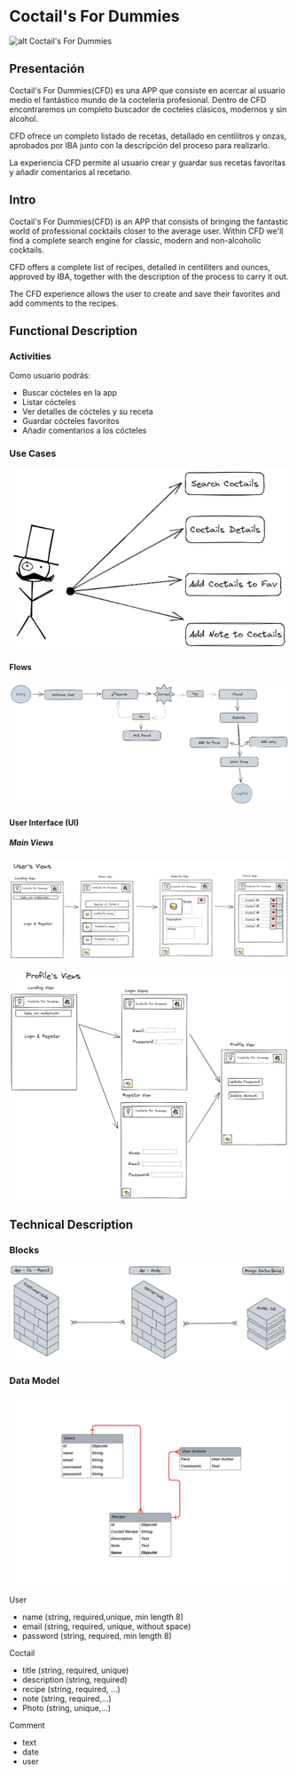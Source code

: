 # Coctail's For Dummies

![alt Coctail's For Dummies](https://media4.giphy.com/media/3og0IB9TepluVHcMFy/giphy.gif?cid=ecf05e47trozfhtaha13tc14f154amsq8fmtqbscgbnxbabs&rid=giphy.gif&ct=g)

## Presentación

Coctail's For Dummies(CFD) es una APP que consiste en acercar al usuario medio el fantástico mundo de la coctelería profesional. Dentro de CFD encontraremos un completo buscador de cocteles clásicos, modernos y sin alcohol.

CFD ofrece un completo listado de recetas, detallado en centilitros y onzas, aprobados por IBA junto con la descripción del proceso para realizarlo.

La experiencia CFD permite al usuario crear y guardar sus  recetas favoritas y añadir comentarios al recetario.

## Intro
Coctail's For Dummies(CFD) is an APP that consists of bringing the fantastic world of professional cocktails closer to the average user. Within CFD we'll  find a complete search engine for classic, modern and non-alcoholic cocktails.

CFD offers a complete list of recipes, detailed in centiliters and ounces, approved by IBA, together with the description of the process to carry it out.

The CFD experience allows the user to create and save their favorites and add comments to the recipes.

## Functional Description

### Activities
Como usuario podrás:

- Buscar cócteles en la app
- Listar cócteles
- Ver detalles de cócteles y su receta
- Guardar cócteles favoritos
- Añadir comentarios a los cócteles


### Use Cases

![alt](./images/use-cases.png)

<!-- rebuild use cases with handlers actions -->
<!-- example (https://github.com/nsauram/neoland-bootcamp-202109/tree/feature/fullstack/staff/noelia-saura/fullstack/project/inmymind-doc) -->
<!-- ![alt](./images/use-cases.png) -->

#### Flows

![alt](./images/Flow.png)

<!-- TODO
Ver vídeo (https://www.youtube.com/watch?v=cvYhuowazh0)
link example (https://github.com/manuelbarzi/neoland-bootcamp-202201/blob/36c46f5cb15fe4209a8f6101813bf6c7d6941e4f/staff/maria-navarrete/full-stack/final-project/docs/images/createDiagram.jpg)
Flow de ver un cóctel
Flow de añadir un comentario -->

#### User Interface (UI)


##### Main Views
<!-- wireframes -->

![alt](./images/user-view.png)

![alt](./images/profile-view.png)

## Technical Description

### Blocks

![alt](./images/block.png)

### Data Model
![alt](./images/ERD.png)

<!-- TODO link er diagram -->
<!-- example (https://github.com/manuelbarzi/neoland-bootcamp-202201/blob/36c46f5cb15fe4209a8f6101813bf6c7d6941e4f/staff/maria-navarrete/full-stack/final-project/docs/images/ERDiagram.jpg) -->


User
- name (string, required,unique, min length 8)
- email (string, required, unique, without space)
- password (string, required, min length 8)

Coctail
- title (string, required, unique)
- description (string, required)
- recipe (string, required, ...)
- note (string, required,...)
- Photo (string, unique,...)

Comment
- text
- date
- user


<!-- TODO
ER diagram
Review with ventu
Link this diagrams to docs
Modify models and schemas
rebuild uses cases
----------------- for tomorrow -----------
flows
wireframes
review with ux/ui student
-->